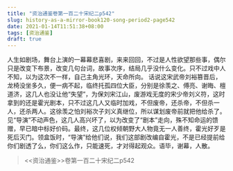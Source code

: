 ```yaml
---
title: "资治通鉴卷第一百二十宋纪二p542"
slug: history-as-a-mirror-book120-song-period2-page542
date: 2021-01-14T11:51:38+08:00
tags: [资治通鉴]
draft: true
---
```


人生如剧场，舞台上演的一幕幕悲喜剧，来来回回，不过是人性欲望那些事，偶尔只是改变下布景，改变几句台词，故事次序，结局几乎没什么变化。只不过戏中人不知，以为这次不一样，自己主角光环，天命所向。 话说这宋武帝刘裕篡晋后，龙椅没坐多久，便一病不起，临终托孤四位大臣，分别是徐羡之、傅亮、谢晦、檀道济，这几人也没让他“失望”，为保刘宋江山，废游戏无度的宋少帝刘义符，这时拿到的还是霍光剧本，只不过这几人又临时加戏，不但废帝，还杀帝，不但杀一人，还杀两人。这徐羡之怕刘裕次子刘义真继位，所以谋划废帝前就把他给杀了。见“导演”不动声色，这几人高兴坏了，以为改变了“剧本”走向，殊不知命运的馈赠，早已暗中标好价码。最终，这几位权倾朝野大人物竟无一人善终，霍光好歹是死后灭门。领盒饭时，“导演”给他们说，我们这部剧改编自霍光，不是已经提前给你们剧透了么，你们这么作，只能速死，才对得起观众。语毕，谢幕，人散。
> <<资治通鉴>>卷第一百二十宋纪二p542
